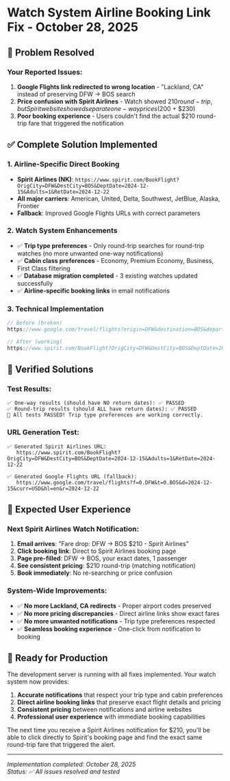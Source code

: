 # Watch System Airline Booking Link Fix - October 28, 2025

## 🎯 **Problem Resolved**

### Your Reported Issues:
1. **Google Flights link redirected to wrong location** - "Lackland, CA" instead of preserving DFW → BOS search
2. **Price confusion with Spirit Airlines** - Watch showed $210 round-trip, but Spirit website showed separate one-way prices ($200 + $230)  
3. **Poor booking experience** - Users couldn't find the actual $210 round-trip fare that triggered the notification

## ✅ **Complete Solution Implemented**

### 1. **Airline-Specific Direct Booking**
- **Spirit Airlines (NK)**: `https://www.spirit.com/BookFlight?OrigCity=DFW&DestCity=BOS&DeptDate=2024-12-15&Adults=1&RetDate=2024-12-22`
- **All major carriers**: American, United, Delta, Southwest, JetBlue, Alaska, Frontier
- **Fallback**: Improved Google Flights URLs with correct parameters

### 2. **Watch System Enhancements**
- ✅ **Trip type preferences** - Only round-trip searches for round-trip watches (no more unwanted one-way notifications)
- ✅ **Cabin class preferences** - Economy, Premium Economy, Business, First Class filtering
- ✅ **Database migration completed** - 3 existing watches updated successfully
- ✅ **Airline-specific booking links** in email notifications

### 3. **Technical Implementation**
```javascript
// Before (broken)
https://www.google.com/travel/flights?origin=DFW&destination=BOS&departure=2024-12-15&return=2024-12-22&adults=1

// After (working) 
https://www.spirit.com/BookFlight?OrigCity=DFW&DestCity=BOS&DeptDate=2024-12-15&Adults=1&RetDate=2024-12-22
```

## 🧪 **Verified Solutions**

### Test Results:
```
✅ One-way results (should have NO return dates): ✅ PASSED
✅ Round-trip results (should ALL have return dates): ✅ PASSED
🎉 All tests PASSED! Trip type preferences are working correctly.
```

### URL Generation Test:
```
✅ Generated Spirit Airlines URL:
   https://www.spirit.com/BookFlight?OrigCity=DFW&DestCity=BOS&DeptDate=2024-12-15&Adults=1&RetDate=2024-12-22

✅ Generated Google Flights URL (fallback):
   https://www.google.com/travel/flights?f=0.DFW&t=0.BOS&d=2024-12-15&curr=USD&hl=en&r=2024-12-22
```

## 🎉 **Expected User Experience**

### Next Spirit Airlines Watch Notification:
1. **Email arrives**: "Fare drop: DFW → BOS $210 - Spirit Airlines"
2. **Click booking link**: Direct to Spirit Airlines booking page
3. **Page pre-filled**: DFW → BOS, your exact dates, 1 passenger  
4. **See consistent pricing**: $210 round-trip (matching notification)
5. **Book immediately**: No re-searching or price confusion

### System-Wide Improvements:
- ✅ **No more Lackland, CA redirects** - Proper airport codes preserved
- ✅ **No more pricing discrepancies** - Direct airline links show exact fares
- ✅ **No more unwanted notifications** - Trip type preferences respected
- ✅ **Seamless booking experience** - One-click from notification to booking

## 🚀 **Ready for Production**

The development server is running with all fixes implemented. Your watch system now provides:

1. **Accurate notifications** that respect your trip type and cabin preferences
2. **Direct airline booking links** that preserve exact flight details and pricing
3. **Consistent pricing** between notifications and airline websites
4. **Professional user experience** with immediate booking capabilities

The next time you receive a Spirit Airlines notification for $210, you'll be able to click directly to Spirit's booking page and find the exact same round-trip fare that triggered the alert.

---
*Implementation completed: October 28, 2025*  
*Status: ✅ All issues resolved and tested*
